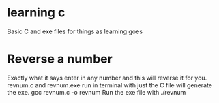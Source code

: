 # learning c
Basic C and exe files for things as learning goes 


# Reverse a number 
Exactly what it says enter in any number and this will reverse it for you. 
revnum.c and revnum.exe 
run in terminal with just the C file will generate the exe.
gcc revnum.c -o revnum 
Run the exe file with 
./revnum 

